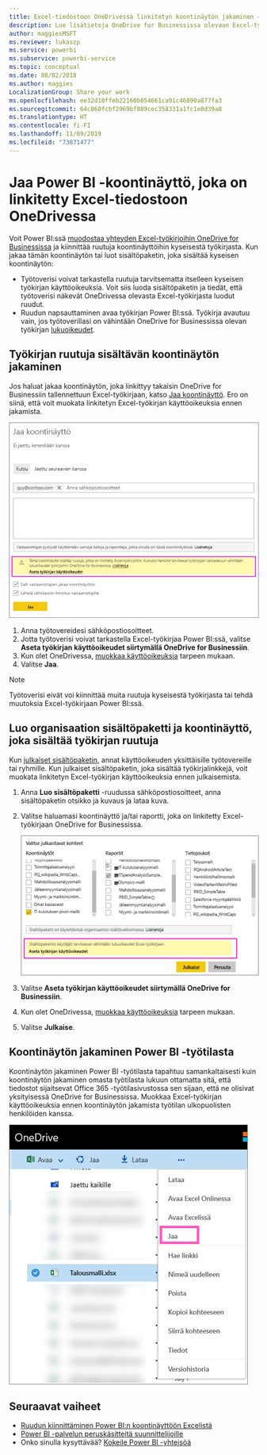 ```yaml
---
title: Excel-tiedostoon OneDrivessa linkitetyn koontinäytön jakaminen – Power BI
description: Lue lisätietoja OneDrive for Businessissa olevaan Excel-työkirjaan yhdistettyjen koontinäyttöjen jakamisesta, kun niihin on kiinnitetty ruutuja kyseisestä työkirjasta.
author: maggiesMSFT
ms.reviewer: lukaszp
ms.service: powerbi
ms.subservice: powerbi-service
ms.topic: conceptual
ms.date: 08/02/2018
ms.author: maggies
LocalizationGroup: Share your work
ms.openlocfilehash: ee32d10ffeb22160b054661ca91c46890a877fa3
ms.sourcegitcommit: 64c860fcbf2969bf089cec358331a1fc1e0d39a8
ms.translationtype: HT
ms.contentlocale: fi-FI
ms.lasthandoff: 11/09/2019
ms.locfileid: "73871477"
---
```

# <a name="share-a-power-bi-dashboard-that-links-to-an-excel-file-in-onedrive"></a>Jaa Power BI -koontinäyttö, joka on linkitetty Excel-tiedostoon OneDrivessa
Voit Power BI:ssä [muodostaa yhteyden Excel-työkirjoihin OneDrive for Businessissa](service-excel-workbook-files.md) ja kiinnittää ruutuja koontinäyttöihin kyseisestä työkirjasta. Kun jakaa tämän koontinäytön tai luot sisältöpaketin, joka sisältää kyseisen koontinäytön:

* Työtoverisi voivat tarkastella ruutuja tarvitsematta itselleen kyseisen työkirjan käyttöoikeuksia. Voit siis luoda sisältöpaketin ja tiedät, että työtoverisi näkevät OneDrivessa olevasta Excel-työkirjasta luodut ruudut.
* Ruudun napsauttaminen avaa työkirjan Power BI:ssä. Työkirja avautuu vain, jos työtoverillasi on vähintään OneDrive for Businessissa olevan työkirjan [lukuoikeudet](https://support.office.com/article/Share-documents-or-folders-in-Office-365-1fe37332-0f9a-4719-970e-d2578da4941c).

## <a name="share-a-dashboard-that-contains-workbook-tiles"></a>Työkirjan ruutuja sisältävän koontinäytön jakaminen
Jos haluat jakaa koontinäytön, joka linkittyy takaisin OneDrive for Businessiin tallennettuun Excel-työkirjaan, katso [Jaa koontinäyttö](service-share-dashboards.md). Ero on siinä, että voit muokata linkitetyn Excel-työkirjan käyttöoikeuksia ennen jakamista.

  ![Jaa koontinäyttö -valintaikkuna](media/service-share-dashboard-that-links-to-excel-onedrive/pbi_share_workbk.png)

1. Anna työtovereidesi sähköpostiosoitteet.
2. Jotta työtoverisi voivat tarkastella Excel-työkirjaa Power BI:ssä, valitse **Aseta työkirjan käyttöoikeudet siirtymällä OneDrive for Businessiin**.
3. Kun olet OneDrivessa, [muokkaa käyttöoikeuksia](https://support.office.com/article/Share-files-and-folders-and-change-permissions-9fcc2f7d-de0c-4cec-93b0-a82024800c07) tarpeen mukaan.
4. Valitse **Jaa**.

>[!NOTE]
>Työtoverisi eivät voi kiinnittää muita ruutuja kyseisestä työkirjasta tai tehdä muutoksia Excel-työkirjaan Power BI:ssä.
> 
> 

## <a name="create-an-organizational-content-pack-with-a-dashboard-that-contains-workbook-tiles"></a>Luo organisaation sisältöpaketti ja koontinäyttö, joka sisältää työkirjan ruutuja
Kun [julkaiset sisältöpaketin](service-organizational-content-pack-create-and-publish.md), annat käyttöoikeuden yksittäisille työtovereille tai ryhmille. Kun julkaiset sisältöpaketin, joka sisältää työkirjalinkkejä, voit muokata linkitetyn Excel-työkirjan käyttöoikeuksia ennen julkaisemista.

1. Anna **Luo sisältöpaketti** -ruudussa sähköpostiosoitteet, anna sisältöpaketin otsikko ja kuvaus ja lataa kuva.
2. Valitse haluamasi koontinäyttö ja/tai raportti, joka on linkitetty Excel-työkirjaan OneDrive for Businessissa.
   
    ![Excel-työkirja sisältöpaketissa](media/service-share-dashboard-that-links-to-excel-onedrive/pbi_contpack_workbk.png)
3. Valitse **Aseta työkirjan käyttöoikeudet siirtymällä OneDrive for Businessiin**.
4. Kun olet OneDrivessa, [muokkaa käyttöoikeuksia](https://support.office.com/article/Share-files-and-folders-and-change-permissions-9fcc2f7d-de0c-4cec-93b0-a82024800c07) tarpeen mukaan.
5. Valitse **Julkaise**.

## <a name="share-a-dashboard-from-a-power-bi-workspace"></a>Koontinäytön jakaminen Power BI -työtilasta
Koontinäytön jakaminen Power BI -työtilasta tapahtuu samankaltaisesti kuin koontinäytön jakaminen omasta työtilasta lukuun ottamatta sitä, että tiedostot sijaitsevat Office 365 -työtilasivustossa sen sijaan, että ne olisivat yksityisessä OneDrive for Businessissa. Muokkaa Excel-työkirjan käyttöoikeuksia ennen koontinäytön jakamista työtilan ulkopuolisten henkilöiden kanssa.

![Jaa OneDrivesta](media/service-share-dashboard-that-links-to-excel-onedrive/pbi_onedriveshare.png)

## <a name="next-steps"></a>Seuraavat vaiheet
* [Ruudun kiinnittäminen Power BI:n koontinäyttöön Excelistä](service-dashboard-pin-tile-from-excel.md)
* [Power BI -palvelun peruskäsitteitä suunnittelijoille](service-basic-concepts.md)
* Onko sinulla kysyttävää? [Kokeile Power BI -yhteisöä](https://community.powerbi.com/)

